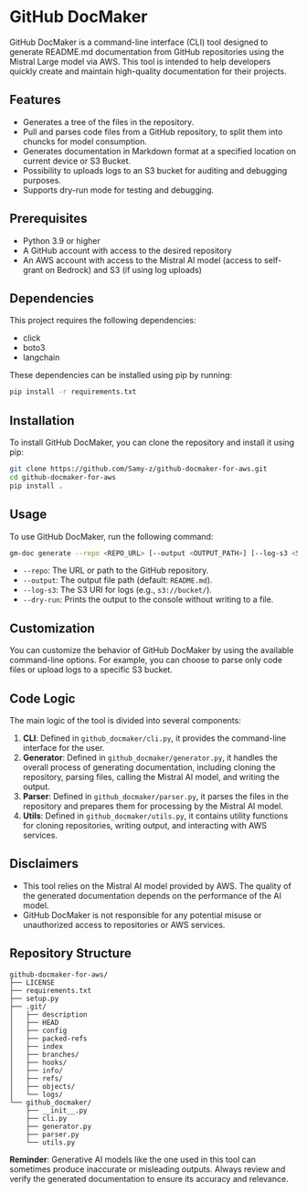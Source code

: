 # GitHub DocMaker

GitHub DocMaker is a command-line interface (CLI) tool designed to generate README.md documentation from GitHub repositories using the Mistral Large model via AWS. This tool is intended to help developers quickly create and maintain high-quality documentation for their projects.

## Features

- Generates a tree of the files in the repository.
- Pull and parses code files from a GitHub repository, to split them into chuncks for model consumption.
- Generates documentation in Markdown format at a specified location on current device or S3 Bucket.
- Possibility to uploads logs to an S3 bucket for auditing and debugging purposes.
- Supports dry-run mode for testing and debugging.

## Prerequisites

- Python 3.9 or higher
- A GitHub account with access to the desired repository
- An AWS account with access to the Mistral AI model (access to self-grant on Bedrock) and S3 (if using log uploads)

## Dependencies

This project requires the following dependencies:

- click
- boto3
- langchain

These dependencies can be installed using pip by running:

```bash
pip install -r requirements.txt
```

## Installation

To install GitHub DocMaker, you can clone the repository and install it using pip:

```bash
git clone https://github.com/Samy-z/github-docmaker-for-aws.git
cd github-docmaker-for-aws
pip install .
```

## Usage

To use GitHub DocMaker, run the following command:

```bash
gm-doc generate --repo <REPO_URL> [--output <OUTPUT_PATH>] [--log-s3 <S3_URI>] [--dry-run]
```

- `--repo`: The URL or path to the GitHub repository.
- `--output`: The output file path (default: `README.md`).
- `--log-s3`: The S3 URI for logs (e.g., `s3://bucket/`).
- `--dry-run`: Prints the output to the console without writing to a file.

## Customization

You can customize the behavior of GitHub DocMaker by using the available command-line options. For example, you can choose to parse only code files or upload logs to a specific S3 bucket.

## Code Logic

The main logic of the tool is divided into several components:

1. **CLI**: Defined in `github_docmaker/cli.py`, it provides the command-line interface for the user.
2. **Generator**: Defined in `github_docmaker/generator.py`, it handles the overall process of generating documentation, including cloning the repository, parsing files, calling the Mistral AI model, and writing the output.
3. **Parser**: Defined in `github_docmaker/parser.py`, it parses the files in the repository and prepares them for processing by the Mistral AI model.
4. **Utils**: Defined in `github_docmaker/utils.py`, it contains utility functions for cloning repositories, writing output, and interacting with AWS services.

## Disclaimers

- This tool relies on the Mistral AI model provided by AWS. The quality of the generated documentation depends on the performance of the AI model.
- GitHub DocMaker is not responsible for any potential misuse or unauthorized access to repositories or AWS services.

## Repository Structure

```
github-docmaker-for-aws/
├── LICENSE
├── requirements.txt
├── setup.py
├── .git/
│   ├── description
│   ├── HEAD
│   ├── config
│   ├── packed-refs
│   ├── index
│   ├── branches/
│   ├── hooks/
│   ├── info/
│   ├── refs/
│   ├── objects/
│   └── logs/
└── github_docmaker/
    ├── __init__.py
    ├── cli.py
    ├── generator.py
    ├── parser.py
    └── utils.py
```

**Reminder**: Generative AI models like the one used in this tool can sometimes produce inaccurate or misleading outputs. Always review and verify the generated documentation to ensure its accuracy and relevance.
